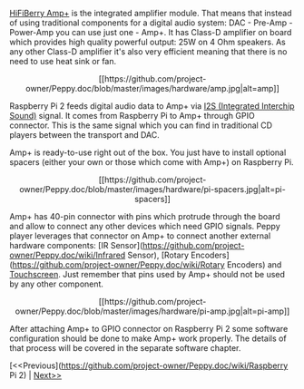 [HiFiBerry Amp+](https://www.hifiberry.com/ampplus/) is the integrated amplifier module. That means that instead of using traditional components for a digital audio system: DAC - Pre-Amp - Power-Amp you can use just one - Amp+. It has Class-D amplifier on board which provides high quality powerful output: 25W on 4 Ohm speakers. As any other Class-D amplifier it's also very efficient meaning that there is no need to use heat sink or fan.

<p align="center">
[[https://github.com/project-owner/Peppy.doc/blob/master/images/hardware/amp.jpg|alt=amp]]
</p>

Raspberry Pi 2 feeds digital audio data to Amp+ via [I2S (Integrated Interchip Sound)](https://en.wikipedia.org/wiki/I%C2%B2S) signal. It comes from Raspberry Pi to Amp+ through GPIO connector. This is the same signal which you can find in traditional CD players between the transport and DAC.

Amp+ is ready-to-use right out of the box. You just have to install optional spacers (either your own or those which come with Amp+) on Raspberry Pi.

<p align="center">
[[https://github.com/project-owner/Peppy.doc/blob/master/images/hardware/pi-spacers.jpg|alt=pi-spacers]]
</p>

Amp+ has 40-pin connector with pins which protrude through the board and allow to connect any other devices which need GPIO signals. Peppy player leverages that connector on Amp+ to connect another external hardware components: [IR Sensor](https://github.com/project-owner/Peppy.doc/wiki/Infrared Sensor), [Rotary Encoders](https://github.com/project-owner/Peppy.doc/wiki/Rotary Encoders) and [Touchscreen](https://github.com/project-owner/Peppy.doc/wiki/Touchscreen). Just remember that pins used by Amp+ should not be used by any other component.

<p align="center">
[[https://github.com/project-owner/Peppy.doc/blob/master/images/hardware/pi-amp.jpg|alt=pi-amp]]
</p>

After attaching Amp+ to GPIO connector on Raspberry Pi 2 some software configuration should be done to make Amp+ work properly. The details of that process will be covered in the separate software chapter.

[<<Previous](https://github.com/project-owner/Peppy.doc/wiki/Raspberry Pi 2) | [Next>>](https://github.com/project-owner/Peppy.doc/wiki/Touchscreen)